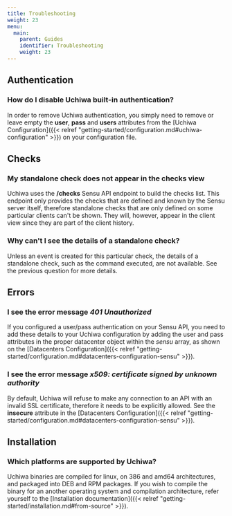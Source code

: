 ```yaml
---
title: Troubleshooting
weight: 23
menu:
  main:
    parent: Guides
    identifier: Troubleshooting
    weight: 23
---
```


## Authentication
### How do I disable Uchiwa built-in authentication?
In order to remove Uchiwa authentication, you simply need to remove or
leave empty the **user**, **pass** and **users** attributes from the
[Uchiwa Configuration]({{< relref "getting-started/configuration.md#uchiwa-configuration" >}})
on your configuration file.

## Checks
### My standalone check does not appear in the checks view
Uchiwa uses the **/checks** Sensu API endpoint to build the checks list. This
endpoint only provides the checks that are defined and known by the Sensu server
itself, therefore standalone checks that are only defined on some particular
clients can't be shown. They will, however, appear in the client view since they
are part of the client history.

### Why can't I see the details of a standalone check?
Unless an event is created for this particular check, the details of a
standalone check, such as the command executed, are not available. See the
previous question for more details.

## Errors
### I see the error message *401 Unauthorized*
If you configured a user/pass authentication on your Sensu API, you need to add
these details to your Uchiwa configuration by adding the user and pass attributes
in the proper datacenter object within the *sensu* array, as shown on the
[Datacenters Configuration]({{< relref "getting-started/configuration.md#datacenters-configuration-sensu" >}}).

### I see the error message *x509: certificate signed by unknown authority*
By default, Uchiwa will refuse to make any connection to an API with an invalid
SSL certificate, therefore it needs to be explicitly allowed.
See the **insecure** attribute in the
[Datacenters Configuration]({{< relref "getting-started/configuration.md#datacenters-configuration-sensu" >}}).

## Installation
### Which platforms are supported by Uchiwa?
Uchiwa binaries are compiled for linux, on 386 and amd64 architectures, and
packaged into DEB and RPM packages. If you wish to compile the binary for an
another operating system and compilation architecture,
refer yourself to the
[Installation documentation]({{< relref "getting-started/installation.md#from-source" >}}).
